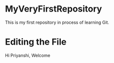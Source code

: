 # MyVeryFirstRepository
This is my first repository in process of learning Git.

# Editing the File

Hi Priyanshi,
Welcome
